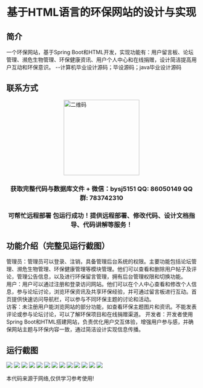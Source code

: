 <p><h1 align="center">基于HTML语言的环保网站的设计与实现</h1></p>

## 简介
一个环保网站，基于Spring Boot和HTML开发，实现功能有：用户留言板、论坛管理、濒危生物管理、环保健康资讯、用户个人中心和在线捐赠，设计简洁提高用户互动和环保意识。    --计算机毕业设计源码；毕设源码；java毕业设计源码


## 联系方式
<img src="https://bs-1329754181.cos.ap-shanghai.myqcloud.com/wx.jpg" alt="二维码" style="display: block; margin: 0 auto;" width="200px">
<p><h3 align="center">获取完整代码与数据库文件 + 微信：bysj5151 QQ: 86050149 QQ群: 783742310</h3></p>
<p><h3 align="center">可帮忙远程部署 包运行成功！提供远程部署、修改代码、设计文档指导、代码讲解等服务！</h3></p>

## 功能介绍（完整见运行截图）
管理员：管理员可以登录、注销，具备管理后台系统的权限。主要功能包括论坛管理、濒危生物管理、环保健康管理等模块管理。他们可以查看和删除用户帖子及评论，管理公告信息，以及进行环保留言管理，拥有后台管理权限和切换功能。  
用户：用户可以通过注册和登录访问网站。他们可以在个人中心查看和修改个人信息，参与论坛讨论，浏览环保资讯及共享环保经验，并可通过留言板进行互动。首页提供快速访问导航栏，可以参与不同环保主题的讨论和活动。  
访客：未注册用户能浏览网站的部分功能，如查看环保主题图片和资讯。不能发表评论或参与论坛讨论，可以了解环保项目和在线捐赠渠道。
开发者：开发者使用Spring Boot和HTML搭建网站，负责优化用户交互体验，增强用户参与感，并确保网站主题与环保内容一致，通过简洁设计实现信息传播。


## 运行截图
![](https://bs-1329754181.cos.ap-shanghai.myqcloud.com/spring/HtmlBasedEnvironmentalWebsiteDesignAndImplementation/img/001.jpg)
![](https://bs-1329754181.cos.ap-shanghai.myqcloud.com/spring/HtmlBasedEnvironmentalWebsiteDesignAndImplementation/img/002.jpg)
![](https://bs-1329754181.cos.ap-shanghai.myqcloud.com/spring/HtmlBasedEnvironmentalWebsiteDesignAndImplementation/img/003.jpg)
![](https://bs-1329754181.cos.ap-shanghai.myqcloud.com/spring/HtmlBasedEnvironmentalWebsiteDesignAndImplementation/img/004.jpg)
![](https://bs-1329754181.cos.ap-shanghai.myqcloud.com/spring/HtmlBasedEnvironmentalWebsiteDesignAndImplementation/img/005.jpg)
![](https://bs-1329754181.cos.ap-shanghai.myqcloud.com/spring/HtmlBasedEnvironmentalWebsiteDesignAndImplementation/img/006.jpg)
![](https://bs-1329754181.cos.ap-shanghai.myqcloud.com/spring/HtmlBasedEnvironmentalWebsiteDesignAndImplementation/img/007.jpg)
![](https://bs-1329754181.cos.ap-shanghai.myqcloud.com/spring/HtmlBasedEnvironmentalWebsiteDesignAndImplementation/img/008.jpg)
![](https://bs-1329754181.cos.ap-shanghai.myqcloud.com/spring/HtmlBasedEnvironmentalWebsiteDesignAndImplementation/img/009.jpg)
![](https://bs-1329754181.cos.ap-shanghai.myqcloud.com/spring/HtmlBasedEnvironmentalWebsiteDesignAndImplementation/img/010.jpg)
![](https://bs-1329754181.cos.ap-shanghai.myqcloud.com/spring/HtmlBasedEnvironmentalWebsiteDesignAndImplementation/img/011.jpg)
![](https://bs-1329754181.cos.ap-shanghai.myqcloud.com/spring/HtmlBasedEnvironmentalWebsiteDesignAndImplementation/img/012.jpg)
![](https://bs-1329754181.cos.ap-shanghai.myqcloud.com/spring/HtmlBasedEnvironmentalWebsiteDesignAndImplementation/img/013.jpg)

<p>本代码来源于网络,仅供学习参考使用!</p>
